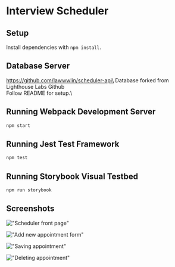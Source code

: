 # Interview Scheduler

## Setup

Install dependencies with `npm install`.

## Database Server

https://github.com/lawwwlin/scheduler-api\
Database forked from Lighthouse Labs Github\
Follow README for setup.\

## Running Webpack Development Server

```sh
npm start
```

## Running Jest Test Framework

```sh
npm test
```

## Running Storybook Visual Testbed

```sh
npm run storybook
```

## Screenshots

!["Scheduler front page"](https://github.com/lawwwlin/scheduler/blob/master/docs/front-page.png)

!["Add new appointment form"](https://github.com/lawwwlin/scheduler/blob/master/docs/appointment-form.png)

!["Saving appointment"](https://github.com/lawwwlin/scheduler/blob/master/docs/appointment-saving.png)

!["Deleting appointment"](https://github.com/lawwwlin/scheduler/blob/master/docs/appointment-delete.png)